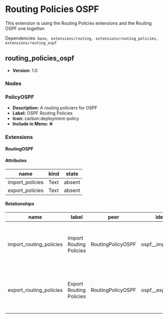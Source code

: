 # Routing Policies OSPF

This extension is using the Routing Policies extensions and the Routing OSPF one together.

Dependencies: `base, extensions/routing, extensions/routing_policies, extensions/routing_ospf`

## routing_policies_ospf

- **Version:** 1.0

### Nodes

### PolicyOSPF

- **Description:** A routing policiers for OSPF
- **Label:** OSPF Routing Policies
- **Icon:** carbon:deployment-policy
- **Include in Menu:** ❌

### Extensions

#### RoutingOSPF

#### Attributes

| name | kind | state |
| ---- | ---- | ----- |
| import\_policies | Text | absent |
| export\_policies | Text | absent |

#### Relationships

| name | label | peer | identifier | description | kind | cardinality |
| ---- | ----- | ---- | ---------- | ----------- | ---- | ----------- |
| import\_routing\_policies | Import Routing Policies | RoutingPolicyOSPF | ospf\_\_import\_policies | The routing\-policies used by this instance for import\. | Generic | many |
| export\_routing\_policies | Export Routing Policies | RoutingPolicyOSPF | ospf\_\_export\_policies | The routing\-policies used by this instance for export\. | Generic | many |
